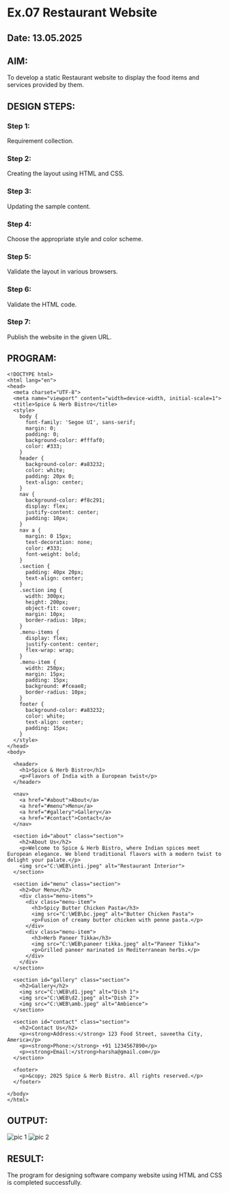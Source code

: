 # Ex.07 Restaurant Website
## Date: 13.05.2025

## AIM:
To develop a static Restaurant website to display the food items and services provided by them.

## DESIGN STEPS:

### Step 1:
Requirement collection.

### Step 2:
Creating the layout using HTML and CSS.

### Step 3:
Updating the sample content.

### Step 4:
Choose the appropriate style and color scheme.

### Step 5:
Validate the layout in various browsers.

### Step 6:
Validate the HTML code.

### Step 7:
Publish the website in the given URL.

## PROGRAM:

```
<!DOCTYPE html>
<html lang="en">
<head>
  <meta charset="UTF-8">
  <meta name="viewport" content="width=device-width, initial-scale=1">
  <title>Spice & Herb Bistro</title>
  <style>
    body {
      font-family: 'Segoe UI', sans-serif;
      margin: 0;
      padding: 0;
      background-color: #fffaf0;
      color: #333;
    }
    header {
      background-color: #a83232;
      color: white;
      padding: 20px 0;
      text-align: center;
    }
    nav {
      background-color: #f8c291;
      display: flex;
      justify-content: center;
      padding: 10px;
    }
    nav a {
      margin: 0 15px;
      text-decoration: none;
      color: #333;
      font-weight: bold;
    }
    .section {
      padding: 40px 20px;
      text-align: center;
    }
    .section img {
      width: 300px;
      height: 200px;
      object-fit: cover;
      margin: 10px;
      border-radius: 10px;
    }
    .menu-items {
      display: flex;
      justify-content: center;
      flex-wrap: wrap;
    }
    .menu-item {
      width: 250px;
      margin: 15px;
      padding: 15px;
      background: #fceae8;
      border-radius: 10px;
    }
    footer {
      background-color: #a83232;
      color: white;
      text-align: center;
      padding: 15px;
    }
  </style>
</head>
<body>

  <header>
    <h1>Spice & Herb Bistro</h1>
    <p>Flavors of India with a European twist</p>
  </header>

  <nav>
    <a href="#about">About</a>
    <a href="#menu">Menu</a>
    <a href="#gallery">Gallery</a>
    <a href="#contact">Contact</a>
  </nav>

  <section id="about" class="section">
    <h2>About Us</h2>
    <p>Welcome to Spice & Herb Bistro, where Indian spices meet European elegance. We blend traditional flavors with a modern twist to delight your palate.</p>
    <img src="C:\WEB\inti.jpeg" alt="Restaurant Interior">
  </section>

  <section id="menu" class="section">
    <h2>Our Menu</h2>
    <div class="menu-items">
      <div class="menu-item">
        <h3>Spicy Butter Chicken Pasta</h3>
        <img src="C:\WEB\bc.jpeg" alt="Butter Chicken Pasta">
        <p>Fusion of creamy butter chicken with penne pasta.</p>
      </div>
      <div class="menu-item">
        <h3>Herb Paneer Tikka</h3>
        <img src="C:\WEB\paneer tikka.jpeg" alt="Paneer Tikka">
        <p>Grilled paneer marinated in Mediterranean herbs.</p>
      </div>
    </div>
  </section>

  <section id="gallery" class="section">
    <h2>Gallery</h2>
    <img src="C:\WEB\d1.jpeg" alt="Dish 1">
    <img src="C:\WEB\d2.jpeg" alt="Dish 2">
    <img src="C:\WEB\amb.jpeg" alt="Ambience">
  </section>

  <section id="contact" class="section">
    <h2>Contact Us</h2>
    <p><strong>Address:</strong> 123 Food Street, saveetha City, America</p>
    <p><strong>Phone:</strong> ‪+91 1234567890‬</p>
    <p><strong>Email:</strong>harsha@gmail.com</p>
  </section>

  <footer>
    <p>&copy; 2025 Spice & Herb Bistro. All rights reserved.</p>
  </footer>

</body>
</html>
```
## OUTPUT:
![pic 1](https://github.com/user-attachments/assets/35b1d80f-a464-40d5-b011-c7d1fdec5d6a)
![pic 2](https://github.com/user-attachments/assets/6cfeb2cc-7851-43da-bec4-78647e99bba0)


## RESULT:
The program for designing software company website using HTML and CSS is completed successfully.
